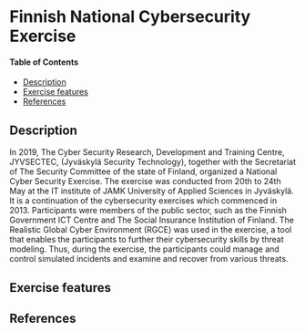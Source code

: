 # Finnish National Cybersecurity Exercise

#### Table of Contents 

<!-- START doctoc generated TOC please keep comment here to allow auto update -->
<!-- DON'T EDIT THIS SECTION, INSTEAD RE-RUN doctoc TO UPDATE -->


- [Description](#description)
- [Exercise features](#exercise-features)
- [References](#references)

<!-- END doctoc generated TOC please keep comment here to allow auto update -->

## Description 
In 2019, The Cyber Security Research, Development and Training Centre, JYVSECTEC, (Jyväskylä Security Technology), together with the Secretariat of The Security Committee of the state of Finland, organized a National Cyber Security Exercise. The exercise was conducted from 20th to 24th May at the IT institute of JAMK University of Applied Sciences in Jyväskylä. It is a continuation of the cybersecurity exercises which commenced in 2013. Participants were members of the public sector, such as the Finnish Government ICT Centre and The Social Insurance Institution of Finland. The Realistic Global Cyber Environment (RGCE) was used in the exercise, a tool that enables the participants to further their cybersecurity skills by threat modeling. Thus, during the exercise, the participants could manage and control simulated incidents and examine and recover from various threats.

## Exercise features

## References